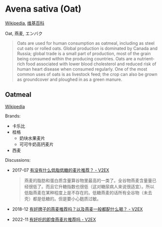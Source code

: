 # Avena sativa (Oat)
[Wikipedia](https://en.wikipedia.org/wiki/Oat), [维基百科](https://zh.wikipedia.org/wiki/%E7%87%95%E9%BA%A6)

Oat, 燕麦, エンバク

> Oats are used for human consumption as oatmeal, including as steel cut oats or rolled oats. Global production is dominated by Canada and Russia; global trade is a small part of production, most of the grain being consumed within the producing countries. Oats are a nutrient-rich food associated with lower blood cholesterol and reduced risk of human heart disease when consumed regularly. One of the most common uses of oats is as livestock feed; the crop can also be grown as groundcover and ploughed in as a green manure.

## Oatmeal
[Wikipedia](https://en.wikipedia.org/wiki/Oatmeal)

Brands:
- 卡乐比
- 桂格
  - 奶块水果麦片
  - 可可牛奶高钙麦片
- 西麦

Discussions:
- 2017-07 [有没有什么低脂低糖的麦片推荐？ - V2EX](https://v2ex.com/t/377517)

  > 燕麦的脂肪和蛋白质含量算谷物里最高的一类了。全谷物燕麦含量量已经很低了。而且它升糖指数也很低（这对糖尿病人来说很适宜）。所以低脂燕麦在某种程度上是不存在的。低糖燕麦的话所有全谷物（未去壳）都是低糖的。但是要小心麸质过敏。
- 2018-12 [有好牌子的燕麦推荐吗？以及燕麦一般都配什么喝？ - V2EX](https://v2ex.com/t/521336)
- 2022-11 [有好吃的即食燕麦片推荐吗 - V2EX](https://v2ex.com/t/894405)
